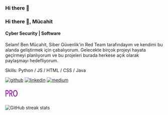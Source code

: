 ### Hi there 👋

### Hi there 👋, Mücahit
#### Cyber Security | Software
Selam! Ben Mücahit, Siber Güvenlik'in Red Team tarafındayım ve kendimi bu alanda geliştirmek için çabalıyorum. Gelecekte birçok projeyi hayata geçirmeyi planlıyorum ve bu projeleri burada herkese açık olarak paylaşmayı hedefliyorum.

Skills: Python / JS / HTML / CSS / Java



[<img src='https://cdn.jsdelivr.net/npm/simple-icons@3.0.1/icons/github.svg' alt='github' height='40'>](https://github.com/istanboolean)  [<img src='https://cdn.jsdelivr.net/npm/simple-icons@3.0.1/icons/linkedin.svg' alt='linkedin' height='40'>](https://www.linkedin.com/in/mchtzel/)  [<img src='https://cdn.jsdelivr.net/npm/simple-icons@3.0.1/icons/medium.svg' alt='medium' height='40'>](https://medium.com/@mchtzel)  

<a href='https://github.com/pricing'><img src='https://raw.githubusercontent.com/acervenky/animated-github-badges/master/assets/pro.gif' width='40' height='40'></a> 

![GitHub streak stats](https://streak-stats.demolab.com/?user=istanboolean)  



